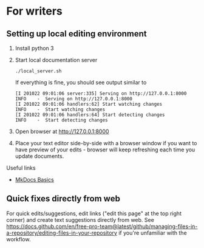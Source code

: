 # For writers

## Setting up local editing environment
1. Install python 3
1. Start local documentation server
    ```
    ./local_server.sh
    ```

    If everything is fine, you should see output similar to 
    ```
    [I 201022 09:01:06 server:335] Serving on http://127.0.0.1:8000
    INFO    -  Serving on http://127.0.0.1:8000
    [I 201022 09:01:06 handlers:62] Start watching changes
    INFO    -  Start watching changes
    [I 201022 09:01:06 handlers:64] Start detecting changes
    INFO    -  Start detecting changes
    ```
2. Open browser at  http://127.0.0.1:8000
3. Place your text editor side-by-side with a browser window if you want to have preview of your edits - browser will keep refreshing each time you update documents.

Useful links
* [MkDocs Basics](https://www.mkdocs.org/user-guide/writing-your-docs/)

## Quick fixes directly from web

For quick edits/suggestions, edit links ("edit this page" at the top right corner) and create text suggestions directly from web. See https://docs.github.com/en/free-pro-team@latest/github/managing-files-in-a-repository/editing-files-in-your-repository if you're unfamiliar with the workflow.
